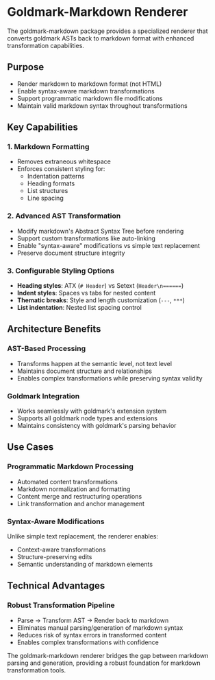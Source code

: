 # Goldmark-Markdown Renderer

The goldmark-markdown package provides a specialized renderer that converts goldmark ASTs back to markdown format with enhanced transformation capabilities.

## Purpose

- Render markdown to markdown format (not HTML)
- Enable syntax-aware markdown transformations
- Support programmatic markdown file modifications
- Maintain valid markdown syntax throughout transformations

## Key Capabilities

### 1. Markdown Formatting
- Removes extraneous whitespace
- Enforces consistent styling for:
  - Indentation patterns
  - Heading formats
  - List structures
  - Line spacing

### 2. Advanced AST Transformation
- Modify markdown's Abstract Syntax Tree before rendering
- Support custom transformations like auto-linking
- Enable "syntax-aware" modifications vs simple text replacement
- Preserve document structure integrity

### 3. Configurable Styling Options
- **Heading styles**: ATX (`# Header`) vs Setext (`Header\n======`)
- **Indent styles**: Spaces vs tabs for nested content
- **Thematic breaks**: Style and length customization (`---`, `***`)
- **List indentation**: Nested list spacing control

## Architecture Benefits

### AST-Based Processing
- Transforms happen at the semantic level, not text level
- Maintains document structure and relationships
- Enables complex transformations while preserving syntax validity

### Goldmark Integration
- Works seamlessly with goldmark's extension system
- Supports all goldmark node types and extensions
- Maintains consistency with goldmark's parsing behavior

## Use Cases

### Programmatic Markdown Processing
- Automated content transformations
- Markdown normalization and formatting
- Content merge and restructuring operations
- Link transformation and anchor management

### Syntax-Aware Modifications
Unlike simple text replacement, the renderer enables:
- Context-aware transformations
- Structure-preserving edits
- Semantic understanding of markdown elements

## Technical Advantages

### Robust Transformation Pipeline
- Parse → Transform AST → Render back to markdown
- Eliminates manual parsing/generation of markdown syntax
- Reduces risk of syntax errors in transformed content
- Enables complex transformations with confidence

The goldmark-markdown renderer bridges the gap between markdown parsing and generation, providing a robust foundation for markdown transformation tools.